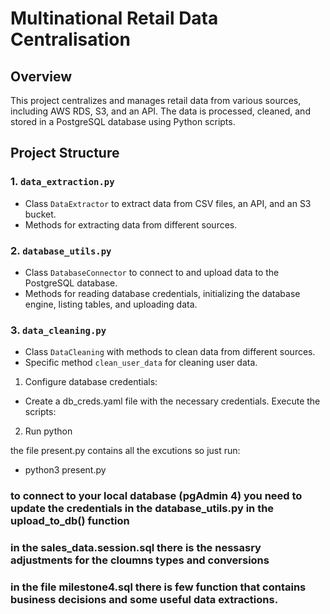 # Multinational Retail Data Centralisation

## Overview
This project centralizes and manages retail data from various sources, including AWS RDS, S3, and an API. The data is processed, cleaned, and stored in a PostgreSQL database using Python scripts.

## Project Structure

### 1. `data_extraction.py`
   - Class `DataExtractor` to extract data from CSV files, an API, and an S3 bucket.
   - Methods for extracting data from different sources.

### 2. `database_utils.py`
   - Class `DatabaseConnector` to connect to and upload data to the PostgreSQL database.
   - Methods for reading database credentials, initializing the database engine, listing tables, and uploading data.

### 3. `data_cleaning.py`
   - Class `DataCleaning` with methods to clean data from different sources.
   - Specific method `clean_user_data` for cleaning user data.

1. Configure database credentials:

* Create a db_creds.yaml file with the necessary credentials.
Execute the scripts:

2. Run python 

the file present.py contains all the excutions so just run:
* python3 present.py

### to connect to your local database (pgAdmin 4) you need to update the credentials in the database_utils.py in the upload_to_db() function

### in the sales_data.session.sql there is the nessasry adjustments for the cloumns types and conversions

### in the file milestone4.sql there is few function that contains business decisions and some useful data extractions. 

